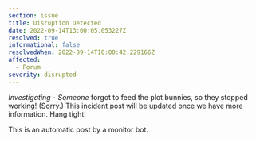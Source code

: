 ```yaml
---
section: issue
title: Disruption Detected
date: 2022-09-14T13:00:05.053227Z
resolved: true
informational: false
resolvedWhen: 2022-09-14T10:00:42.229166Z
affected:
  - Forum
severity: disrupted
---
```

*Investigating* - _Someone_ forgot to feed the plot bunnies, so they stopped working! (Sorry.) This incident post will be updated once we have more information. Hang tight!

This is an automatic post by a monitor bot.
        
